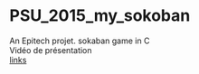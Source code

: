 # PSU_2015_my_sokoban
An Epitech projet. sokaban game in C  
Vidéo de présentation  
[links](http://wikipedia.org)  
